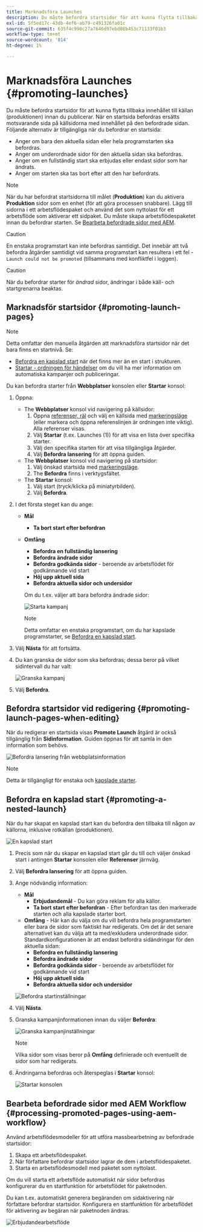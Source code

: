 ```yaml
---
title: Marknadsföra Launches
description: Du måste befordra startsidor för att kunna flytta tillbaka innehållet till källan (produktionen) innan du publicerar.
exl-id: 5f5ed17c-43db-4ef6-ab79-c491326fa01c
source-git-commit: 635f4c990c27a7646d97ebd08b453c71133f01b3
workflow-type: tm+mt
source-wordcount: '814'
ht-degree: 1%

---
```


# Marknadsföra Launches {#promoting-launches}

Du måste befordra startsidor för att kunna flytta tillbaka innehållet till källan (produktionen) innan du publicerar. När en startsida befordras ersätts motsvarande sida på källsidorna med innehållet på den befordrade sidan. Följande alternativ är tillgängliga när du befordrar en startsida:

* Anger om bara den aktuella sidan eller hela programstarten ska befordras.
* Anger om underordnade sidor för den aktuella sidan ska befordras.
* Anger om en fullständig start ska erbjudas eller endast sidor som har ändrats.
* Anger om starten ska tas bort efter att den har befordrats.

>[!NOTE]
>
>När du har befordrat startsidorna till målet (**Produktion**) kan du aktivera **Produktion** sidor som en enhet (för att göra processen snabbare). Lägg till sidorna i ett arbetsflödespaket och använd det som nyttolast för ett arbetsflöde som aktiverar ett sidpaket. Du måste skapa arbetsflödespaketet innan du befordrar starten. Se [Bearbeta befordrade sidor med AEM](#processing-promoted-pages-using-aem-workflow).

>[!CAUTION]
>
>En enstaka programstart kan inte befordras samtidigt. Det innebär att två befordra åtgärder samtidigt vid samma programstart kan resultera i ett fel - `Launch could not be promoted` (tillsammans med konfliktfel i loggen).

>[!CAUTION]
>
>När du befordrar starter för *ändrad* sidor, ändringar i både käll- och startgrenarna beaktas.

## Marknadsför startsidor {#promoting-launch-pages}

>[!NOTE]
>
>Detta omfattar den manuella åtgärden att marknadsföra startsidor när det bara finns en startnivå. Se:
>
>* [Befordra en kapslad start](#promoting-a-nested-launch) när det finns mer än en start i strukturen.
>* [Startar - ordningen för händelser](/help/sites-cloud/authoring/launches/overview.md#launches-the-order-of-events) om du vill ha mer information om automatiska kampanjer och publiceringar.
>

Du kan befordra starter från **Webbplatser** konsolen eller **Startar** konsol:

1. Öppna:
   * The **Webbplatser** konsol vid navigering på källsidor:
      1. Öppna [referenser, räl](/help/sites-cloud/authoring/fundamentals/environment-tools.md#references) och välj en källsida med [markeringsläge](/help/sites-cloud/authoring/getting-started/basic-handling.md) (eller markera och öppna referenslinjen är ordningen inte viktig). Alla referenser visas.
      1. Välj **Startar** (t.ex. Launches (1)) för att visa en lista över specifika starter.
      1. Välj den specifika starten för att visa tillgängliga åtgärder.
      1. Välj **Befordra lansering** för att öppna guiden.
   * The **Webbplatser** konsol vid navigering på startsidor:
      1. Välj önskad startsida med [markeringsläge](/help/sites-cloud/authoring/getting-started/basic-handling.md).
      1. The **Befordra** finns i verktygsfältet.
   * The **Startar** konsol:
      1. Välj start (tryck/klicka på miniatyrbilden).
      1. Välj **Befordra**.
1. I det första steget kan du ange:
   * **Mål**
      * **Ta bort start efter befordran**
   * **Omfång**
      * **Befordra en fullständig lansering**
      * **Befordra ändrade sidor**
      * **Befordra godkända sidor** - beroende av arbetsflödet för godkännande vid start
      * **Höj upp aktuell sida**
      * **Befordra aktuella sidor och undersidor**

     Om du t.ex. väljer att bara befordra ändrade sidor:

     ![Starta kampanj](/help/sites-cloud/authoring/assets/launches-promote.png)

     >[!NOTE]
     >
     >Detta omfattar en enstaka programstart, om du har kapslade programstarter, se [Befordra en kapslad start](#promoting-a-nested-launch).
1. Välj **Nästa** för att fortsätta.
1. Du kan granska de sidor som ska befordras; dessa beror på vilket sidintervall du har valt:

   ![Granska kampanj](/help/sites-cloud/authoring/assets/launches-promote-review.png)

1. Välj **Befordra**.

## Befordra startsidor vid redigering {#promoting-launch-pages-when-editing}

När du redigerar en startsida visas **Promote Launch** åtgärd är också tillgänglig från **Sidinformation**. Guiden öppnas för att samla in den information som behövs.

![Befordra lansering från webbplatsinformation](/help/sites-cloud/authoring/assets/launches-promote-page-info.png)

>[!NOTE]
>
>Detta är tillgängligt för enstaka och [kapslade starter](#promoting-a-nested-launch).

## Befordra en kapslad start {#promoting-a-nested-launch}

När du har skapat en kapslad start kan du befordra den tillbaka till någon av källorna, inklusive rotkällan (produktionen).

![En kapslad start](/help/sites-cloud/authoring/assets/launches-promoting-nested.png)

1. Precis som när du skapar en kapslad start går du till och väljer önskad start i antingen **Startar** konsolen eller **Referenser** järnväg.
1. Välj **Befordra lansering** för att öppna guiden.
1. Ange nödvändig information:
   * **Mål**
      * **Erbjudandemål** - Du kan göra reklam för alla källor.
      * **Ta bort start efter befordran** - Efter befordran tas den markerade starten och alla kapslade starter bort.
   * **Omfång** - Här kan du välja om du vill befordra hela programstarten eller bara de sidor som faktiskt har redigerats. Om det är det senare alternativet kan du välja att ta med/exkludera underordnade sidor. Standardkonfigurationen är att endast befordra sidändringar för den aktuella sidan:
      * **Befordra en fullständig lansering**
      * **Befordra ändrade sidor**
      * **Befordra godkända sidor** - beroende av arbetsflödet för godkännande vid start
      * **Höj upp aktuell sida**
      * **Befordra aktuella sidor och undersidor**

   ![Befordra startinställningar](/help/sites-cloud/authoring/assets/launches-promote-settings.png)

1. Välj **Nästa**.
1. Granska kampanjinformationen innan du väljer **Befordra**:

   ![Granska kampanjinställningar](/help/sites-cloud/authoring/assets/launches-promote-review-2.png)

   >[!NOTE]
   >
   >Vilka sidor som visas beror på **Omfång** definierade och eventuellt de sidor som har redigerats.

1. Ändringarna befordras och återspeglas i **Startar** konsol:

   ![Startar konsolen](/help/sites-cloud/authoring/assets/launches-console.png)

## Bearbeta befordrade sidor med AEM Workflow {#processing-promoted-pages-using-aem-workflow}

Använd arbetsflödesmodeller för att utföra massbearbetning av befordrade startsidor:

1. Skapa ett arbetsflödespaket.
1. När författare befordrar startsidor lagrar de dem i arbetsflödespaketet.
1. Starta en arbetsflödesmodell med paketet som nyttolast.

Om du vill starta ett arbetsflöde automatiskt när sidor befordras konfigurerar du en startfunktion för arbetsflödet för paketnoden. <!--To start a workflow automatically when pages are promoted, [configure a workflow launcher](/help/sites-administering/workflows-starting.md#workflows-launchers) for the package node.-->

Du kan t.ex. automatiskt generera begäranden om sidaktivering när författare befordrar startsidor. Konfigurera en startfunktion för arbetsflödet för aktivering av begäran när paketnoden ändras.

![Erbjudandearbetsflöde](/help/sites-cloud/authoring/assets/launches-create-workflow.png)
